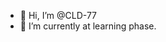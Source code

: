 - 👋 Hi, I’m @CLD-77
- 🌱 I’m currently at  learning phase.

<!---
CLD-77/CLD-77 is a ✨ special ✨ repository because its `README.md` (this file) appears on your GitHub profile.
You can click the Preview link to take a look at your changes.
--->
